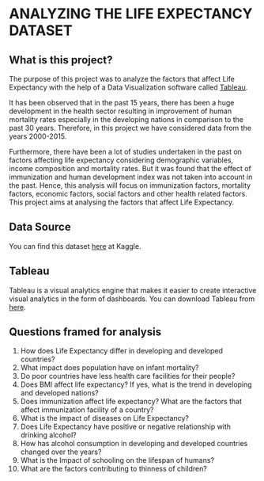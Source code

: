 # ANALYZING THE LIFE EXPECTANCY DATASET
## What is this project?
The purpose of this project was to analyze the factors that affect Life Expectancy with the help of a Data Visualization software called [Tableau](https://www.tableau.com/).

It has been observed that in the past 15 years, there has been a huge development in the health sector resulting in improvement of human mortality rates especially in the developing nations in comparison to the past 30 years. Therefore, in this project we have considered data from the years 2000-2015.

Furthermore, there have been a lot of studies undertaken in the past on factors affecting life expectancy considering demographic variables, income composition and mortality rates. But it was found that the effect of immunization and human development index was not taken into account in the past. Hence, this analysis will focus on immunization factors, mortality factors, economic factors, social factors and other health related factors.
This project aims at analysing the factors that affect Life Expectancy.
## Data Source
You can find this dataset [here](https://www.kaggle.com/kumarajarshi/life-expectancy-who) at Kaggle.
## Tableau
Tableau is a visual analytics engine that makes it easier to create interactive visual analytics in the form of dashboards.
You can download Tableau from [here](https://www.tableau.com/products/desktop/download).
## Questions framed for analysis
  1. How does Life Expectancy differ in developing and developed countries?<br>
  2. What impact does population have on infant mortality?<br>
  3. Do poor countries have less health care facilities for their people?<br>
  4. Does BMI affect life expectancy? If yes, what is the trend in developing and developed nations?<br>
  5. Does immunization affect life expectancy? What are the factors that affect immunization facility of a country?<br>
  6. What is the impact of diseases on Life Expectancy?<br>
  7. Does Life Expectancy have positive or negative relationship with drinking alcohol?<br>
  8. How has alcohol consumption in developing and developed countries changed over the years?<br>
  9. What is the Impact of schooling on the lifespan of humans?<br>
  10. What are the factors contributing to thinness of children?<br><br>
